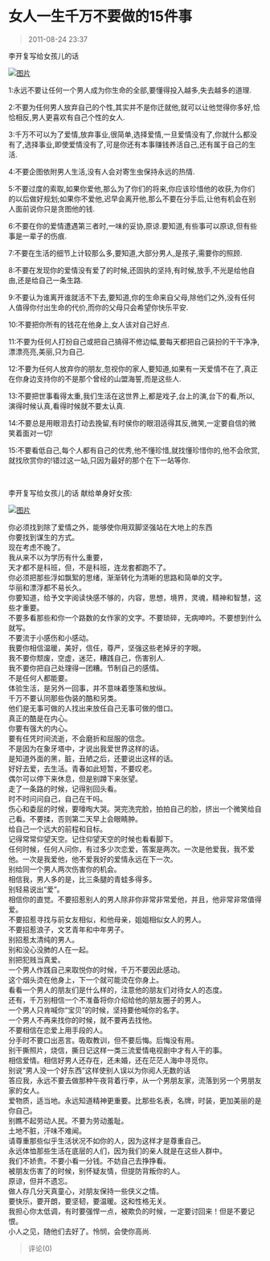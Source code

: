 # 女人一生千万不要做的15件事
> 2011-08-24 23:37


李开复写给女孩儿的话

[![图片](https://pan.4a1801.life/d/Onedrive-4A1801/%E4%B8%AA%E4%BA%BA%E5%BB%BA%E7%AB%99/assets/Qzone_wyf/Blogs/images/9A0B45ED.jpeg)](https://pan.4a1801.life/d/Onedrive-4A1801/%E4%B8%AA%E4%BA%BA%E5%BB%BA%E7%AB%99/assets/Qzone_wyf/Blogs/images/9A0B45ED.jpeg)  

1:永远不要让任何一个男人成为你生命的全部,要懂得投入越多,失去越多的道理.

  
2:不要为任何男人放弃自己的个性,其实并不是你迁就他,就可以让他觉得你多好,恰恰相反,男人更喜欢有自己个性的女人.

  
3:千万不可以为了爱情,放弃事业,很简单,选择爱情,一旦爱情没有了,你就什么都没有了,选择事业,即使爱情没有了,可是你还有本事赚钱养活自己,还有属于自己的生活.

  
4:不要企图依附男人生活,没有人会对寄生虫保持永远的热情.

  
5:不要过度的索取,如果你爱他,那么为了你们的将来,你应该珍惜他的收获,为你们的以后做好规划;如果你不爱他,迟早会离开他,那么不要在分手后,让他有机会在别人面前说你只是贪图他的钱.

  
6:不要在你的爱情遭遇第三者时,一味的妥协,原谅.要知道,有些事可以原谅,但有些事是一辈子的伤痕.

  
7:不要在生活的细节上计较那么多,要知道,大部分男人,是孩子,需要你的照顾.

  
8:不要在发现你的爱情没有爱了的时候,还固执的坚持,有时候,放手,不光是给他自由,还是给自己一条生路.

  
9:不要认为谁离开谁就活不下去,要知道,你的生命来自父母,除他们之外,没有任何人值得你付出生命的代价,而你的父母只会希望你快乐平安.

  
10:不要把你所有的钱花在他身上,女人该对自己好点.

  
11:不要为任何人打扮自己或把自己搞得不修边幅,要每天都把自己装扮的干干净净,漂漂亮亮,美丽,只为自己.

  
12:不要为任何人放弃你的朋友,忽视你的家人,要知道,如果有一天爱情不在了,真正在你身边支持你的不是那个曾经的山盟海誓,而是这些人.

  
13:不要把世事看得太重,我们生活在这世界上,都是戏子,台上的演,台下的看,所以,演得时候认真,看得时候就不要太认真.

  
14:不要总是用眼泪去打动去挽留,有时侯你的眼泪适得其反,微笑,一定要自信的微笑着面对一切!

  
15:不要看低自己,每个人都有自己的优秀,他不懂珍惜,就找懂珍惜你的,他不会欣赏,就找欣赏你的!错过这一站,只因为最好的那个在下一站等你.

­­­  
  
  
李开复写给女孩儿的话 献给单身好女孩:

  
[![图片](https://pan.4a1801.life/d/Onedrive-4A1801/%E4%B8%AA%E4%BA%BA%E5%BB%BA%E7%AB%99/assets/Qzone_wyf/Blogs/images/34A6FA76.jpeg)](https://pan.4a1801.life/d/Onedrive-4A1801/%E4%B8%AA%E4%BA%BA%E5%BB%BA%E7%AB%99/assets/Qzone_wyf/Blogs/images/34A6FA76.jpeg)

你必须找到除了爱情之外，能够使你用双脚坚强站在大地上的东西  
你要找到谋生的方式。  
现在考虑不晚了。  
我从来不以为学历有什么重要，  
天才都不是科班，但，不是科班，连龙套都跑不了。  
你必须把那些浮如飘絮的思绪，渐渐转化为清晰的思路和简单的文字。  
华丽和漂浮都不易长久。  
你要知道，给予文字阅读快感不够的，内容，思想，境界，灵魂，精神和智慧，这些才重要。  
不要多看那些和你一个路数的女作家的文字。不要琐碎，无病呻吟。不要想到什么就写。  
不要流于小感伤和小感动。  
我要你相信温暖，美好，信任，尊严，坚强这些老掉牙的字眼。  
我不要你颓废，空虚，迷茫，糟践自己，伤害别人.  
我不要你把自己处理得一团糟。节制自己的感情。  
不是任何人都能要。  
体验生活，是另外一回事，并不意味着堕落和放纵。  
千万不要认同那些伪装的酷和另类。  
他们是无事可做的人找出来放任自己无事可做的借口。  
真正的酷是在内心。  
你要有强大的内心。  
要有任凭时间流逝，不会磨折和屈服的信念。  
不是因为在象牙塔中，才说出我爱世界这样的话。  
是知道外面的黑，脏，丑陋之后，还要说出这样的话。  
好好去爱，去生活。青春如此短暂，不要叹老。  
偶尔可以停下来休息，但是别蹲下来张望。  
走了一条路的时候，记得别回头看。  
时不时问问自己，自己在干吗。  
伤心和委屈的时候，要嚎啕大哭。哭完洗完脸，拍拍自己的脸，挤出一个微笑给自己看。不要揉，否则第二天早上会眼睛肿。  
给自己一个远大的前程和目标。  
记得常常仰望天空。记住仰望天空的时候也看看脚下。  
任何时候，任何人问你，有过多少次恋爱，答案是两次。一次是他爱我，我不爱他。一次是我爱他，他不爱我好的爱情永远在下一次。  
别给同一个男人两次伤害你的机会。  
相信我，男人多的是，比三条腿的青蛙多得多。  
别轻易说出“爱”。  
相信你的直觉。不要招惹别人的男人除非你非常非常爱他，并且，他非常非常值得爱。  
不要招惹寻找与前女友相似，和他母亲，姐姐相似女人的男人。  
不要招惹浪子，文艺青年和中年男子。  
别招惹太清纯的男人。  
别和没心没肺的人在一起。  
别把犯贱当真爱。  
一个男人作践自己来取悦你的时候，千万不要因此感动。  
这个烟头烫在他身上，下一个就可能烫在你身上。  
看看一个男人的朋友们是什么样的，注意他的朋友们对待女人的态度。  
还有，千万别相信一个不准备将你介绍给他的朋友圈子的男人。  
一个男人只肯喊你“宝贝”的时候，坚持要他喊你的名字。  
一个男人不再来找你的时候，就不要再去找他。  
不要相信在恋爱上用手段的人。  
分手时不要口出恶言。吸取教训，但不要后悔。后悔没有用。  
别干撕照片，烧信，撕日记这样一类三流爱情电视剧中才有人干的事。  
相信爱情。相信好男人还存在，还未婚，还在茫茫人海中寻觅你。  
别说“男人没一个好东西”这样使别人误以为你阅人无数的话  
答应我，永远不要去做那种午夜背着行李，从一个男朋友家，流落到另一个男朋友家的女人。  
爱物质，适当地。永远知道精神更重要。比那些名表，名牌，时装，更加美丽的是你自己。  
别瞧不起劳动人民。不要为劳动羞耻。  
土地不脏，汗味不难闻。  
请尊重那些似乎生活状况不如你的人，因为这样才是尊重自己。  
永远体恤那些生活在底层的人们，因为我们的亲人就是在这些人群中。  
我们不娇贵。不要小看一分钱。不妨自己去挣挣看。  
被朋友伤害了的时候，别怀疑友情，但提防背叛你的人。  
原谅，但并不遗忘。  
做人存几分天真童心，对朋友保持一些侠义之情。  
要快乐，要开朗，要坚韧，要温暖。这和性格无关。  
我担心你太低调，有时要强悍一点，被欺负的时候，一定要讨回来！但是不要记恨。  
小人之见，随他们去好了。怜悯，会使你高尚.
> 评论(0)

